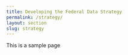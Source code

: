 ```yaml
---
title: Developing the Federal Data Strategy
permalink: /strategy/
layout: section
slug: strategy
---
```


This is a sample page